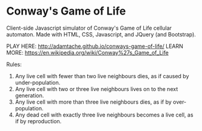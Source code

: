 # Conway's Game of Life

Client-side Javascript simulator of Conway's Game of Life cellular automaton. Made with HTML, CSS, Javascript, and JQuery (and Bootstrap). 

PLAY HERE: http://adamtache.github.io/conways-game-of-life/
LEARN MORE: https://en.wikipedia.org/wiki/Conway%27s_Game_of_Life

Rules:

1. Any live cell with fewer than two live neighbours dies, as if caused by under-population.
2. Any live cell with two or three live neighbours lives on to the next generation.
3. Any live cell with more than three live neighbours dies, as if by over-population.
4. Any dead cell with exactly three live neighbours becomes a live cell, as if by reproduction.
